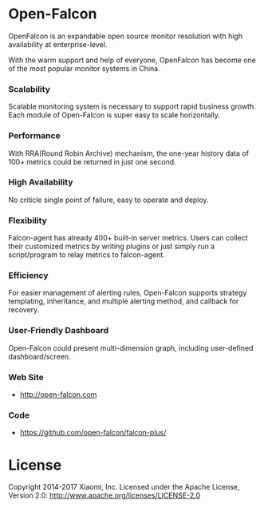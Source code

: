
# Open-Falcon

OpenFalcon is an expandable open source monitor resolution with high availability at enterprise-level.

With the warm support and help of everyone, OpenFalcon has become one of the most popular monitor systems in China.


### Scalability

Scalable monitoring system is necessary to support rapid business growth. Each module of Open-Falcon is super easy to scale horizontally.

### Performance

With RRA(Round Robin Archive) mechanism, the one-year history data of 100+ metrics could be returned in just one second.

### High Availability

No criticle single point of failure, easy to operate and deploy.

### Flexibility

Falcon-agent has already 400+ built-in server metrics. Users can collect their customized metrics by writing plugins or just simply run a script/program to relay metrics to falcon-agent.

### Efficiency

For easier management of alerting rules, Open-Falcon supports strategy templating, inheritance, and multiple alerting method, and callback for recovery.

### User-Friendly Dashboard

Open-Falcon could present multi-dimension graph, including user-defined dashboard/screen.

### Web Site

- http://open-falcon.com

### Code
- https://github.com/open-falcon/falcon-plus/

# License

Copyright 2014-2017 Xiaomi, Inc.
Licensed under the Apache License,
Version 2.0:
http://www.apache.org/licenses/LICENSE-2.0

